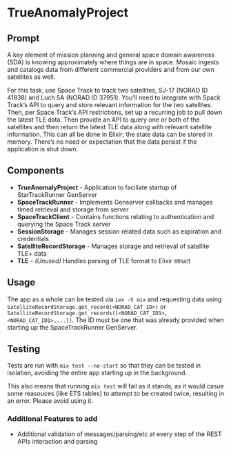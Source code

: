 # TrueAnomalyProject

## Prompt
A key element of mission planning and general space domain awareness (SDA) is knowing approximately
where things are in space. Mosaic ingests and catalogs data from different commercial providers and
from our own satellites as well.

For this task, use Space Track to track two satellites, SJ-17 (NORAD ID 41838) and Luch 5A (NORAD ID
37951). You’ll need to integrate with Spack Track’s API to query and store relevant information for the
two satellites. Then, per Space Track’s API restrictions, set up a recurring job to pull down the latest TLE
data. Then provide an API to query one or both of the satellites and then return the latest TLE data along
with relevant satellite information. This can all be done in Elixir; the state data can be stored in memory.
There’s no need or expectation that the data persist if the application is shut down.

## Components

- **TrueAnomalyProject** - Application to faciliate startup of StarTrackRunner GenServer
- **SpaceTrackRunner** - Implements Genserver callbacks and manages timed retrieval and storage from server
- **SpaceTrackClient** - Contains functions relating to authentication and querying the Space Track server
- **SessionStorage** - Manages session related data such as expiration and credentials
- **SatelliteRecordStorage** - Manages storage and retrieval of satellite TLE+ data
- **TLE** - *(Unused)* Handles parsing of TLE format to Elixir struct

## Usage

The app as a whole can be tested via `iex -S mix` and requesting data using `SatelliteRecordStorage.get_record(<NORAD_CAT_ID>)` or `SatelliteRecordStorage.get_records([<NORAD_CAT_ID1>,<NORAD_CAT_ID1>,...])`. The ID must be one that was already provided when starting up the SpaceTrackRunner GenServer.

## Testing

Tests are run with `mix test --no-start` so that they can be tested in isolation, avoiding the entire app starting up in the background.

This also means that running `mix test` will fail as it stands, as it would casue some reasouces (like ETS tables) to attempt to be created twice, resulting in an error. Please avoid using it.

### Additional Features to add ###
- Additional validation of messages/parsing/etc at every step of the REST APIs interaction and parsing